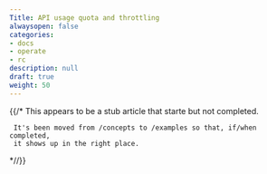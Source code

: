 ```yaml
---
Title: API usage quota and throttling
alwaysopen: false
categories:
- docs
- operate
- rc
description: null
draft: true
weight: 50
---
```

{{/* This appears to be a stub article that starte but not completed.  

     It's been moved from /concepts to /examples so that, if/when completed, 
     it shows up in the right place.
     
*//}}